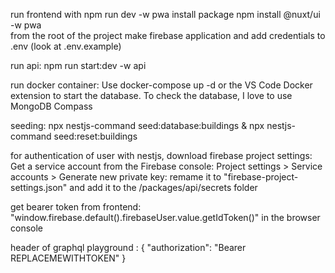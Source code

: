 run frontend with npm run dev -w pwa
install package npm install @nuxt/ui -w pwa  
from the root of the project
make firebase application and add credentials to .env (look at .env.example)

run api: npm run start:dev -w api

run docker container: Use docker-compose up -d or the VS Code Docker extension to start the database. To check the database, I love to use MongoDB Compass

seeding: npx nestjs-command seed:database:buildings & npx nestjs-command seed:reset:buildings

for authentication of user with nestjs, download firebase project settings: Get a service account from the Firebase console: Project settings > Service accounts > Generate new private key: remame it to "firebase-project-settings.json" and add it to the /packages/api/secrets folder

get bearer token from frontend: "window.firebase.default().firebaseUser.value.getIdToken()" in the browser console

header of graphql playground :
{
"authorization": "Bearer REPLACEMEWITHTOKEN"
}

